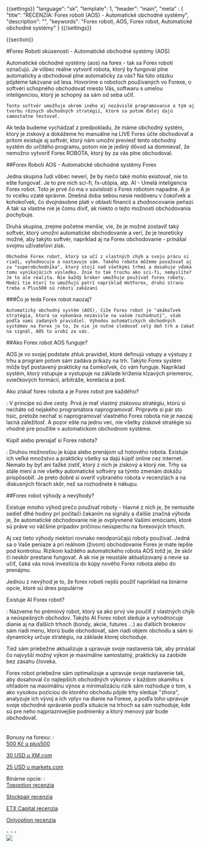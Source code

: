 {{settings}}
  "language": "sk",
  "template": 1,
  "header": "main",
  "meta" : {
    "title": "RECENZIA: Forex roboti (AOS) - Automatické obchodné systémy",
    "description": "",
    "keywords": "Forex roboti, AOS, Forex robot, Automatické obchodné systémy"
  }
{{/settings}}

<div class="row">
<div class="col-md-9" role="main" markdown="1">

{{section}}

#Forex Roboti skúsenosti - Automatické obchodné systémy (AOS)


Automatické obchodné systémy (aos) na forex - tak sa Forex roboti označujú. Je vôbec reálne vytvoriť robota, ktorý by fungoval plne automaticky a obchodoval plne automaticky za vás? Na túto otázku pôjdeme takzvane od lesa. Hovoríme o robotoch používaných vo Forexe, o softvéri schopného obchodovať miesto Vás, softwaru s umelou inteligenciou, ktorý je schopný sa sám od seba učiť.     

    Tento softvér umožňuje okrem iného aj nezávislé programovanie a tým aj tvorbu rôznych obchodných stratégií, ktoré sa potom ďalej dajú samostatne testovať.

Ak teda budeme vychádzať z predpokladu, že máme obchodný systém, ktorý je ziskový a dokážeme ho manuálne na LIVE Forex účte obchodovať a pritom existuje aj softvér, ktorý nám umožní previesť tento obchodný systém do určitého programu, potom nie je jediný dôvod sa domnievať, že nemožno vytvoriť Forex ROBOTA, ktorý by za vás plne obchodoval.

##Forex Roboti AOS - Automatické obchodné systémy Forex

Jedna skupina ľudí vôbec neverí, že by niečo také mohlo existovať, nie to ešte fungovať. Je to pre nich sci-fi, fx-utópia, atp. AI - Umelá inteligencia Forex robot. Toto je prvé čo ma v súvislosti s Forex robotom napadne. A je to vcelku vzaté správne. Dnešná doba sebou nesie nedôveru v čokoľvek a kohokoľvek, čo dvojnásobne platí v oblasti financií a zhodnocovanie peňazí. A tak sa vlastne nie je čomu diviť, ak niekto o tejto možnosti obchodovania pochybuje.

Druhá skupina, zrejme početne menšie, vie, že je možné zostaviť taký softvér, ktorý umožní automatické obchodovanie a verí, že je teoreticky možné, aby takýto softvér, napríklad aj na Forex obchodovanie - prinášal svojmu užívateľovi zisk.
 
    Obchodné Forex robot, ktorý sa učí z vlastných chýb a svoju prácu si riadi, vyhodnocuje a nastavuje sám. Takého robota môžeme považovať aj za "superobchodníka", ktorý stojí nad všetkými trhmi a dosahuje vďaka tomu vynikajúcich výsledku. Znie to tak trochu ako sci-fi, nemyslíte? Je to ale realita. Nie každý broker umožňuje používať forex roboty. Medzi tie ktorí to umožňujú patrí napríklad HotForex, druhú stranu treba u Plus500 sú roboti zakázaní
 
###Čo je teda Forex robot naozaj?

    Automatický obchodný systém (AOS), čiže Forex robot je "akákoľvek stratégia, ktorá sa vykonáva nezávisle na vašom rozhodnutí", však podľa vami zadaných pravidiel. Výhodou automatických obchodných systémov na Forex je to, že nie je nutné sledovať celý deň trh a čakať na signál, AOS to urobí za vás.

##Ako Forex robot AOS funguje?

AOS je vo svojej podstate zhluk pravidiel, ktoré definujú vstupy a výstupy z trhu a program potom sám zadáva príkazy na trh. Takýto Forex systém môže byť postavený prakticky na čomkoľvek, čo vám funguje. Napríklad systém, ktorý vstupuje a vystupuje na základe kríženia kĺzavých priemerov, sviečkových formácií, arbitráže, korelácia a pod.



Ako získať forex robota a je Forex robot pre každého?

:    V princípe sú dve cesty. Prvá je mať vlastný ziskovou stratégiu, ktorú si necháte od nejakého programátora naprogramovať. Pripravte si pár sto tisíc, pretože nechať si naprogramovať vlastného Forex robota nie je naozaj lacná záležitosť. A pozor ešte na jednu vec, nie všetky ziskové stratégie sú vhodné pre použitie v automatickom obchodnom systéme.
 
Kúpiť alebo prenajať si Forex robota?

:    Druhou možnosťou je kúpa alebo prenájom už hotového robota. Existuje ich veľké množstvo a prakticky všetky sa dajú kúpiť online cez internet. Nemalo by byť ani ťažké zistiť, ktorý z nich je ziskový a ktorý nie. Trhy sa stále mení a nie všetky automatické softvéry sa týmto zmenám dokážu prispôsobiť. Je preto dobré si overiť vybraného robota v recenziách a na diskusných fórach skôr, než sa rozhodnete k nákupu.
 

##Forex robot výhody a nevýhody?

Existuje mnoho výhod prečo používať roboty - hlavné z nich je, že nemusíte sedieť dlhé hodiny pri počítači čakaním na signály a ďalšie značná výhoda je, že automatické obchodovanie nie je ovplyvnené Vašimi emóciami, ktoré sú práve vo väčšine prípadov príčinou neúspechu na forexových trhoch.
 
Aj cez tieto výhody niektorí rovnako neodporúčajú roboty používať. Jedná sa o Vaše peniaze a pri reálnom (živom) obchodovanie Forex je máte lepšie pod kontrolou. Rizikom každého automatického robota AOS totiž je, že skôr či neskôr prestane fungovať. A ak nie je neustále aktualizovaný a nevie sa učiť, čaká vás nová investícia do kúpy nového Forex robota alebo do prenájmu.
 
Jednou z nevýhod je to, že forex roboti nejdú použiť napríklad na binárne opcie, ktoré sú dnes populárne
 

Existuje AI Forex robot?

:    Nazveme ho prémiový robot, ktorý sa ako prvý vie poučiť z vlastných chýb a neúspešných obchodov. Takýto AI Forex robot sleduje a vyhodnocuje dianie aj na ďalších trhoch (bondy, akcie, futures ...) au ďalších brokerov sám riadi menu, ktorú bude obchodovať, sám riadi objem obchodu a sám si dynamicky určuje stratégiu, na základe ktorej obchoduje.

Tiež sám priebežne aktualizuje a upravuje svoje nastavenia tak, aby prinášal čo najvyšší možný výkon je maximálne samostatný, prakticky sa zaobíde bez zásahu človeka.
 
Forex robot priebežne sám optimalizuje a upravuje svoje nastavenie tak, aby dosahoval čo najlepších obchodných výkonov v každom okamihu s ohľadom na maximálnu výnos a minimalizáciu rizík sám rozhoduje o tom, s ako vysokou pozíciou do ktorého obchodu pôjde trhy sleduje "zhora", analyzuje ich vývoj a ich vplyv na dianie na Forexe, a podľa toho upravuje svoje obchodné správanie podľa situácie na trhoch sa sám rozhoduje, kde sú pre neho najpriaznivejšie podmienky a ktorý menový pár bude obchodovať.




















</div>
<div class="col-md-3" markdown="1">
<div class="well" markdown="1" style="margin-top: 2.5em">

Bonusy na forexu:
:    
[500 Kč u plus500](http://www.forexsrovnavac.cz/sk/plus500 "plus500")

[30 USD u XM.com](http://www.forexsrovnavac.cz/sk/xm-xemarkets-com "XM.com")

[25 USD u markets.com](http://www.forexsrovnavac.cz/sk/markets-com-recenzia "markets.com")

Binárne opcie:
:    
[Topoption recenzia](http://www.forexsrovnavac.cz/sk/topoption "TopOption recenzia")

[Stockpair recenzia](http://www.forexsrovnavac.cz/sk/stockpair "Stockapair recenzia")

[ETX Capital recenzia](http://www.forexsrovnavac.cz/sk/etx-capital-skusenosti "ETX Capital recenzia")

[Onlyoption recenzia](http://www.forexsrovnavac.cz/sk/onlyoption "Onlyoption recenzia")







</div>
<div class="container-fluid" markdown="1">
- - -


</div>
<div class="container-fluid" markdown="1">

</div>
<div class="container-fluid" markdown="1">



</div>
<div class="container-fluid" markdown="1">



</div>
<div class="container-fluid" markdown="1">
<a href="http://blog.forexsrovnavac.cz/plus500cz"  target="_blank">
 <img src="http://blog.forexsrovnavac.cz/wp-content/uploads/2014/10/informace.png" width="" height=""/>

</a>

</div>
</div>
</div>
